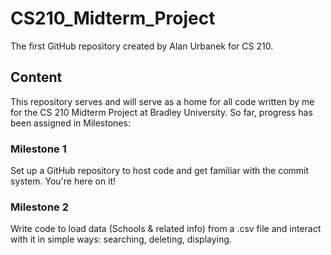 # CS210_Midterm_Project
The first GitHub repository created by Alan Urbanek for CS 210.

## Content
This repository serves and will serve as a home for all code written by me for the CS 210 Midterm Project at Bradley University. So far, progress has been assigned in Milestones:
### Milestone 1
Set up a GitHub repository to host code and get familiar with the commit system. You're here on it!
### Milestone 2
Write code to load data (Schools & related info) from a .csv file and interact with it in simple ways: searching, deleting, displaying.
